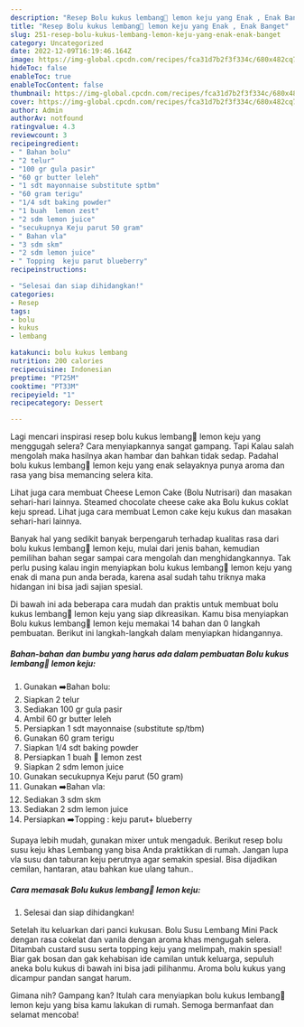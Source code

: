 ```yaml
---
description: "Resep Bolu kukus lembang🍋 lemon keju yang Enak , Enak Banget"
title: "Resep Bolu kukus lembang🍋 lemon keju yang Enak , Enak Banget"
slug: 251-resep-bolu-kukus-lembang-lemon-keju-yang-enak-enak-banget
category: Uncategorized
date: 2022-12-09T16:19:46.164Z
image: https://img-global.cpcdn.com/recipes/fca31d7b2f3f334c/680x482cq70/bolu-kukus-lembang-lemon-keju-foto-resep-utama.jpg
hideToc: false
enableToc: true
enableTocContent: false
thumbnail: https://img-global.cpcdn.com/recipes/fca31d7b2f3f334c/680x482cq70/bolu-kukus-lembang-lemon-keju-foto-resep-utama.jpg
cover: https://img-global.cpcdn.com/recipes/fca31d7b2f3f334c/680x482cq70/bolu-kukus-lembang-lemon-keju-foto-resep-utama.jpg
author: Admin
authorAv: notfound
ratingvalue: 4.3
reviewcount: 3
recipeingredient:
- " Bahan bolu"
- "2 telur"
- "100 gr gula pasir"
- "60 gr butter leleh"
- "1 sdt mayonnaise substitute sptbm"
- "60 gram terigu"
- "1/4 sdt baking powder"
- "1 buah  lemon zest"
- "2 sdm lemon juice"
- "secukupnya Keju parut 50 gram"
- " Bahan vla"
- "3 sdm skm"
- "2 sdm lemon juice"
- " Topping  keju parut blueberry"
recipeinstructions:

- "Selesai dan siap dihidangkan!"
categories:
- Resep
tags:
- bolu
- kukus
- lembang

katakunci: bolu kukus lembang 
nutrition: 200 calories
recipecuisine: Indonesian
preptime: "PT25M"
cooktime: "PT33M"
recipeyield: "1"
recipecategory: Dessert

---
```



Lagi mencari inspirasi resep bolu kukus lembang🍋 lemon keju yang menggugah selera? Cara menyiapkannya sangat gampang. Tapi Kalau salah mengolah maka hasilnya akan hambar dan bahkan tidak sedap. Padahal bolu kukus lembang🍋 lemon keju yang enak selayaknya punya aroma dan rasa yang bisa memancing selera kita.


Lihat juga cara membuat Cheese Lemon Cake (Bolu Nutrisari) dan masakan sehari-hari lainnya. Steamed chocolate cheese cake aka Bolu kukus coklat keju spread. Lihat juga cara membuat Lemon cake keju kukus dan masakan sehari-hari lainnya.

Banyak hal yang sedikit banyak berpengaruh terhadap kualitas rasa dari bolu kukus lembang🍋 lemon keju, mulai dari jenis bahan, kemudian pemilihan bahan segar sampai cara mengolah dan menghidangkannya. Tak perlu pusing kalau ingin menyiapkan bolu kukus lembang🍋 lemon keju yang enak di mana pun anda berada, karena asal sudah tahu triknya maka hidangan ini bisa jadi sajian spesial.


Di bawah ini ada beberapa cara mudah dan praktis untuk membuat bolu kukus lembang🍋 lemon keju yang siap dikreasikan. Kamu bisa menyiapkan Bolu kukus lembang🍋 lemon keju memakai 14 bahan dan 0 langkah pembuatan. Berikut ini langkah-langkah dalam menyiapkan hidangannya.

<!--inarticleads1-->

##### Bahan-bahan dan bumbu yang harus ada dalam pembuatan Bolu kukus lembang🍋 lemon keju:

1. Gunakan  ➡️Bahan bolu:
1. Siapkan 2 telur
1. Sediakan 100 gr gula pasir
1. Ambil 60 gr butter leleh
1. Persiapkan 1 sdt mayonnaise (substitute sp/tbm)
1. Gunakan 60 gram terigu
1. Siapkan 1/4 sdt baking powder
1. Persiapkan 1 buah 🍋 lemon zest
1. Siapkan 2 sdm lemon juice
1. Gunakan secukupnya Keju parut (50 gram)
1. Gunakan  ➡️Bahan vla:
1. Sediakan 3 sdm skm
1. Sediakan 2 sdm lemon juice
1. Persiapkan  ➡️Topping : keju parut+ blueberry


Supaya lebih mudah, gunakan mixer untuk mengaduk. Berikut resep bolu susu keju khas Lembang yang bisa Anda praktikkan di rumah. Jangan lupa vla susu dan taburan keju perutnya agar semakin spesial. Bisa dijadikan cemilan, hantaran, atau bahkan kue ulang tahun.. 

<!--inarticleads2-->

##### Cara memasak Bolu kukus lembang🍋 lemon keju:


1. Selesai dan siap dihidangkan!

Setelah itu keluarkan dari panci kukusan. Bolu Susu Lembang Mini Pack dengan rasa cokelat dan vanila dengan aroma khas mengugah selera. Ditambah custard susu serta topping keju yang melimpah, makin spesial! Biar gak bosan dan gak kehabisan ide camilan untuk keluarga, sepuluh aneka bolu kukus di bawah ini bisa jadi pilihanmu. Aroma bolu kukus yang dicampur pandan sangat harum. 

Gimana nih? Gampang kan? Itulah cara menyiapkan bolu kukus lembang🍋 lemon keju yang bisa kamu lakukan di rumah. Semoga bermanfaat dan selamat mencoba!
